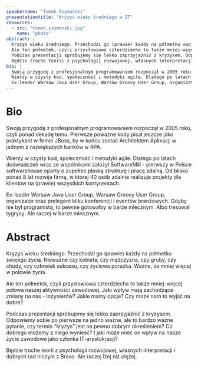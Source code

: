 ```yaml
---
speakername: "Tomek Szymański"
presentationtitle: "Kryzys wieku średniego w IT"
resources:
  - src: "tomek_szymanski.jpg"
    name: "photo"
abstract: |
  Kryzys wieku średniego. Przechodzi go (prawie) każdy na półmetku swojego życia. Nieważne czy kobieta, czy mężczyzna, czy gruby, czy chudy, czy człowiek sukcesu, czy życiowa porażka. Ważne, że mniej więcej w połowie życia.
  Ale ten półmetek, czyli przysłowiowa czterdziecha to także mniej-więcej połowa naszej aktywności zawodowej. Jaki wpływ mają zachodzące zmiany na nas - inżynierów? Jakie mamy opcje? Czy może nam to wyjść na dobre?
  Podczas prezentacji spróbujemy się lekko zaprzyjaźnić z kryzysem. Odpowiemy sobie po pierwsze na jedno ważne, ale to bardzo ważne pytanie, czy termin “kryzys” jest na pewno dobrym określeniem? Co dobrego możemy z niego wynieść? I jaki może mieć on wpływ na nasze życie zawodowe jako członka IT-arystokracji?
  Będzie troche teorii z psychologii rozwojowej, własnych interpretacji i dobrych rad niczym z Bravo. Ale raczej lżej niż ciężej.
bio: |
  Swoją przygodę z profesjonalnym programowaniem rozpoczął w 2005 roku, czyli ponad dekadę temu. Pierwsze poważne kody pisał jeszcze jako praktykant w firmie JBoss, by w końcu zostać Architektem Aplikacji w jednym z największych banków w RPA.
  Wierzy w czysty kod, społeczność i metodyki agile. Dlatego po latach doświadczeń wraz ze wspólnikami założył SoftwareMill - pierwszy w Polsce softwarehouse oparty o zupełnie płaską strukturę i pracę zdalną. Od blisko ponad 8 lat rozwija firmę, w której 40 osób zdalnie realizuje projekty dla klientów na (prawie) wszystkich kontynentach.
  Ex-leader Warsaw Java User Group, Warsaw Groovy User Group, organizator oraz prelegent kilku konferencji i eventów branżowych. Gdyby nie był programistą, to pewnie gotowałby w barze mlecznym. Albo tresował tygrysy. Ale raczej w barze mlecznym.
---
```


# Bio

Swoją przygodę z profesjonalnym programowaniem rozpoczął w 2005 roku, czyli ponad dekadę temu. Pierwsze poważne kody pisał jeszcze jako praktykant w firmie JBoss, by w końcu zostać Architektem Aplikacji w jednym z największych banków w RPA.

Wierzy w czysty kod, społeczność i metodyki agile. Dlatego po latach doświadczeń wraz ze wspólnikami założył SoftwareMill - pierwszy w Polsce softwarehouse oparty o zupełnie płaską strukturę i pracę zdalną. Od blisko ponad 8 lat rozwija firmę, w której 40 osób zdalnie realizuje projekty dla klientów na (prawie) wszystkich kontynentach.

Ex-leader Warsaw Java User Group, Warsaw Groovy User Group, organizator oraz prelegent kilku konferencji i eventów branżowych. Gdyby nie był programistą, to pewnie gotowałby w barze mlecznym. Albo tresował tygrysy. Ale raczej w barze mlecznym.

# Abstract

Kryzys wieku średniego. Przechodzi go (prawie) każdy na półmetku swojego życia. Nieważne czy kobieta, czy mężczyzna, czy gruby, czy chudy, czy człowiek sukcesu, czy życiowa porażka. Ważne, że mniej więcej w połowie życia.

Ale ten półmetek, czyli przysłowiowa czterdziecha to także mniej-więcej połowa naszej aktywności zawodowej. Jaki wpływ mają zachodzące zmiany na nas - inżynierów? Jakie mamy opcje? Czy może nam to wyjść na dobre?

Podczas prezentacji spróbujemy się lekko zaprzyjaźnić z kryzysem. Odpowiemy sobie po pierwsze na jedno ważne, ale to bardzo ważne pytanie, czy termin “kryzys” jest na pewno dobrym określeniem? Co dobrego możemy z niego wynieść? I jaki może mieć on wpływ na nasze życie zawodowe jako członka IT-arystokracji?

Będzie troche teorii z psychologii rozwojowej, własnych interpretacji i dobrych rad niczym z Bravo. Ale raczej lżej niż ciężej.
